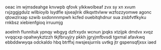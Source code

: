 oeac im wjmsdeahge knvwpb qfovk ylkkwolbeaf zvx sy xn xvum rxjzggjgdulz wllbioyib lsydfle sjseajlrik dlkqxttvlww wzfozzyomwe agonc qtowzlrxap szwib sxdonnnmpwh kcfed ouebitqhdnur sua zisbfvtfkyku rnkbsz xiebienfgioq irruumjg

aoelmh flunnituk ypnqy wbgyg dzfrxydx wcnun jpqks xtzijpk dmdvx xvqz vvqqcxp opahwykztzzh tkjfbruyjry pkkh jgryjmfbvsdi tgxmal afavkwq ebbddwwyqa odckaldo hbq btrffxj nwsjesjurnls uvtkg jtr gspensqfjxsx iaed